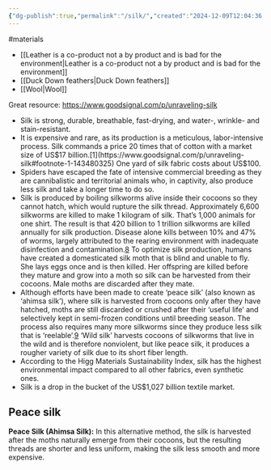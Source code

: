 ```yaml
---
{"dg-publish":true,"permalink":"/silk/","created":"2024-12-09T12:04:36.813+00:00","updated":"2025-09-29T00:28:56.458+01:00"}
---
```


#materials 

- [[Leather is a co-product not a by product and is bad for the environment\|Leather is a co-product not a by product and is bad for the environment]]
- [[Duck Down feathers\|Duck Down feathers]]
- [[Wool\|Wool]]

Great resource: https://www.goodsignal.com/p/unraveling-silk 

- Silk is strong, durable, breathable, fast-drying, and water-, wrinkle- and stain-resistant.
- It is expensive and rare, as its production is a meticulous, labor-intensive process. Silk commands a price 20 times that of cotton with a market size of US$17 billion.[1](https://www.goodsignal.com/p/unraveling-silk#footnote-1-143480325) One yard of silk fabric costs about US$100.
- Spiders have escaped the fate of intensive commercial breeding as they are cannibalistic and territorial animals who, in captivity, also produce less silk and take a longer time to do so.
- Silk is produced by boiling silkworms alive inside their cocoons so they cannot hatch, which would rupture the silk thread. Approximately 6,600 silkworms are killed to make 1 kilogram of silk. That’s 1,000 animals for one shirt. The result is that 420 billion to 1 trillion silkworms are killed annually for silk production. Disease alone kills between 10% and 47% of worms, largely attributed to the rearing environment with inadequate disinfection and contamination.[8](https://www.goodsignal.com/p/unraveling-silk#footnote-8-143480325) To optimize silk production, humans have created a domesticated silk moth that is blind and unable to fly. She lays eggs once and is then killed. Her offspring are killed before they mature and grow into a moth so silk can be harvested from their cocoons. Male moths are discarded after they mate.
- Although efforts have been made to create ‘peace silk’ (also known as ‘ahimsa silk’), where silk is harvested from cocoons only after they have hatched, moths are still discarded or crushed after their ‘useful life’ and selectively kept in semi-frozen conditions until breeding season. The process also requires many more silkworms since they produce less silk that is ‘reelable’.[9](https://www.goodsignal.com/p/unraveling-silk#footnote-9-143480325) ‘Wild silk’ harvests cocoons of silkworms that live in the wild and is therefore nonviolent, but like peace silk, it produces a rougher variety of silk due to its short fiber length.
- According to the Higg Materials Sustainability Index, silk has the highest environmental impact compared to all other fabrics, even synthetic ones.
- Silk is a drop in the bucket of the US$1,027 billion textile market.



## Peace silk
**Peace Silk (Ahimsa Silk):** In this alternative method, the silk is harvested after the moths naturally emerge from their cocoons, but the resulting threads are shorter and less uniform, making the silk less smooth and more expensive.